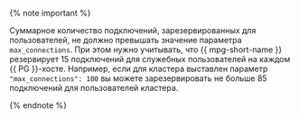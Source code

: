 {% note important %}

Суммарное количество подключений, зарезервированных для пользователей, не должно превышать значение параметра `max_connections`. При этом нужно учитывать, что {{ mpg-short-name }} резервирует 15 подключений для служебных пользователей на каждом {{ PG }}-хосте. Например, если для кластера выставлен параметр `"max_connections": 100` вы можете зарезервировать не больше 85 подключений для пользователей кластера.

{% endnote %}
